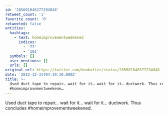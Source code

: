 ```yaml
---
id: '285601048377294848'
retweet_count: '1'
favorite_count: '0'
retweeted: false
entities:
  hashtags:
    - text: homeimprovementweekened
      indices:
        - '77'
        - '101'
  symbols: []
  user_mentions: []
  urls: []
original_url: https://twitter.com/benbalter/status/285601048377294848
date: '2012-12-31T04:19:30.000Z'
title: >-
  Used duct tape to repair… wait for it… wait for it… ductwork. Thus concludes
  #homeimprovementweekene…
---
```


Used duct tape to repair… wait for it… wait for it… ductwork. Thus concludes #homeimprovementweekened.